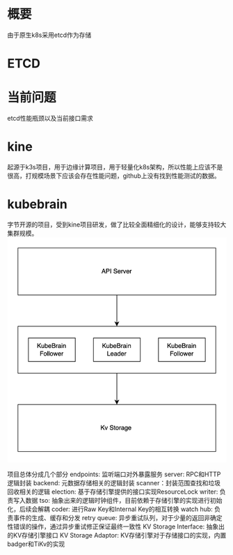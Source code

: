 # 概要
由于原生k8s采用etcd作为存储

# ETCD


# 当前问题
etcd性能瓶颈以及当前接口需求

# kine
起源于k3s项目，用于边缘计算项目，用于轻量化k8s架构，所以性能上应该不是很高，打规模场景下应该会存在性能问题，github上没有找到性能测试的数据。

# kubebrain
字节开源的项目，受到kine项目研发，做了比较全面精细化的设计，能够支持较大集群规模。
![kubebrain_overview](./images/kubebrain_overview.png)


项目总体分成几个部分
endpoints: 监听端口对外暴露服务
server: RPC和HTTP逻辑封装
backend: 元数据存储相关的逻辑封装
scanner：封装范围查找和垃圾回收相关的逻辑
election: 基于存储引擎提供的接口实现ResourceLock
writer: 负责写入数据
tso: 抽象出来的逻辑时钟组件，目前依赖于存储引擎的实现进行初始化，后续会解耦
coder: 进行Raw Key和Internal Key的相互转换
watch hub: 负责事件的生成、缓存和分发
retry queue: 异步重试队列，对于少量的返回非确定性错误的操作，通过异步重试修正保证最终一致性
KV Storage Interface: 抽象出的KV存储引擎接口
KV Storage Adaptor: KV存储引擎对于存储接口的实现，内置badger和TiKv的实现